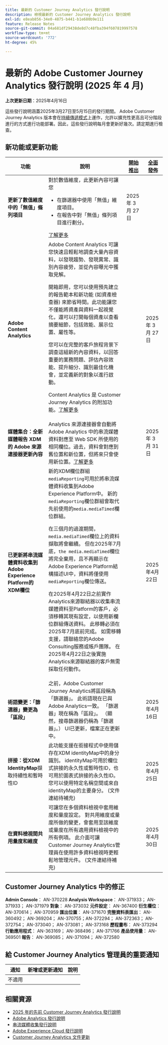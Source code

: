 ```yaml
---
title: 最新的 Customer Journey Analytics 發行說明
description: 檢視最新的 Customer Journey Analytics 發行說明
exl-id: e8eab856-34e0-4875-b441-b1e680b9e111
feature: Release Notes
source-git-commit: 04a681df29438de8d7c48fba394f607819997578
workflow-type: tm+mt
source-wordcount: '772'
ht-degree: 45%

---
```


# 最新的 Adobe Customer Journey Analytics 發行說明 (2025 年 4 月)

**上次更新日期**：2025年4月16日

這些發行說明涵蓋2025年3月27日至5月15日的發行期間。 Adobe Customer Journey Analytics 版本會在[持續傳遞模式](releases.md)上運作，允許以擴充性更高且可分階段進行的方式進行功能部署。因此，這些發行說明每月會更新好幾次。請定期進行檢查。

## 新功能或更新功能

| 功能 | 說明 | [開始推出](releases.md) | [全面發佈](releases.md) |
| ----------- | ---------- | ------- | ---- |
| **更新了數值維度中的「無值」條列項目** | 對於數值維度，此更新內容可讓您<ul><li>在篩選器中使用「無值」維度項目。</li><li>在報告中對「無值」條列項目進行劃分。</li></ul> [了解更多](https://experienceleague.adobe.com/en/docs/analytics-platform/using/cja-dataviews/component-settings/no-value-options#numeric) | 2025 年 3 月 27 日 |
| **Adobe Content Analytics** | Adobe Content Analytics 可讓您快速且輕鬆地調查大量內容資料，以發現趨勢、發現異常、識別內容疲勞，並從內容曝光中獲取見解。<p>開箱即用，您可以使用預先建立的報告範本和新功能 (如資產檢查器) 來節省時間。此功能讓您不僅能將資產與資料一起視覺化，還可以打開每個資產以查看摘要細節，包括效能、展示位置、屬性等。<p>您可以在完整的客戶旅程背景下調查這組新的內容資料，以回答重要的業務問題、評估內容效能、提升細分、識別最佳化機會，並定義新的對象以進行啟動。<p>Content Analytics 是 Customer Journey Analytics 的附加功能。[了解更多](https://experienceleague.adobe.com/zh-hant/docs/analytics-platform/using/content-analytics/content-analytics) |  | 2025 年 3 月 27 日 |
| **媒體集合：全新媒體報告 XDM 的 Adobe 來源連接器更新內容** | Analytics 來源連接器會自動將 Adobe Analytics 中的串流媒體資料對應至 Web SDK 所使用的相同欄位。過去，資料會對應到舊位置和新位置，但將來只會使用新位置。[了解更多](https://experienceleague.adobe.com/zh-hant/docs/analytics/implementation/aep-edge/xdm-var-mapping) |  | 2025 年 3 月 31 日 |
| **已更新將串流媒體資料收集到Adobe Experience Platform的XDM欄位** | 新的XDM欄位群組`mediaReporting`可用於將串流媒體資料收集到Adobe Experience Platform中。 新的`mediaReporting`欄位群組會取代先前使用的`media.mediaTimed`欄位群組。<p>在三個月的過渡期間，`media.mediaTimed`欄位上的資料擷取將會繼續。 但在2025年7月底，`the media.mediaTimed`欄位將完全棄用，且不再顯示在Adobe Experience Platform結構描述UI中，資料將僅使用`mediaReporting`欄位傳送。<p>在2025年4月22日之前實作Analytics來源聯結器以收集串流媒體資料至Platform的客戶，必須移轉其現有設定，以使用新欄位群組傳送資料。 此移轉必須在2025年7月底前完成。 如需移轉支援，請聯絡您的Adobe Consulting服務或帳戶團隊。 在2025年4月22日之後實施Analytics來源聯結器的客戶無需採取任何動作。 |  | 2025年4月22日 |
| **術語變更：「篩選器」變更為「區段」** | 之前，Adobe Customer Journey Analytics將區段稱為「篩選器」。 此術語現在已與Adobe Analytics一致。 「篩選器」現在稱為「區段」。 （顯然，搜尋篩選器仍稱為「篩選器」。） UI已更新，檔案正在更新中。 |  | 2025年4月16日 |
| **拼接：從XDM IdentityMap**&#x200B;擷取持續性和暫時性ID | 此功能支援在銜接程式中使用儲存在XDM identityMap中的身分識別。 identityMap可用於欄位式拚接的永久性或暫時性ID，也可用於圖表式拚接的永久性ID。  您可以使用特定名稱空間或來自identityMap的主要身分。 (文件連結待補充) |  | 2025年4月25日 |
| **在資料檢視間共用量度和維度** | 可讓您在多個資料檢視中套用維度和量度設定。 對共用維度或量度所做的變更，會套用至該維度或量度在所有適用資料檢視中的所有例項。 此介面可讓Customer Journey Analytics管理員在使用許多資料檢視時更輕鬆地管理元件。 (文件連結待補充) |  | 2025年4月30日 |


## Customer Journey Analytics 中的修正

**Admin Console**： AN-370228
**Analysis Workspace**： AN-371933； AN- 371933； AN-371979
**對象**： AN-373032
**元件設定**： AN-367400
**衍生欄位**： AN-370614； AN-370959
**匯出位置**： AN-371670
**完整資料表匯出**： AN-360492； AN-369204； AN-370755；AN-372294； AN-372363； AN-372754； AN-373040； AN-373081； AN-373168
**歷程畫布**： AN-373294
**行動應用程式**： AN-363169； AN-368496； AN-371766
**產品使用量**： AN-369501
**報告**： AN-369085； AN-371094； AN-372580


## 給 Customer Journey Analytics 管理員的重要通知

| 通知 | 新增或更新通知 | 說明 |
| --- | --- | --- |
| 不適用 | | |

## 相關資源

* [2025 年的先前 Customer Journey Analytics 發行說明](/help/release-notes/2025.md)
* [Adobe Analytics 發行說明](https://experienceleague.adobe.com/docs/analytics/release-notes/latest.html?lang=zh-hant)
* [串流媒體收集發行說明](https://experienceleague.adobe.com/docs/media-analytics/using/additional-resources/release-notes.html?lang=zh-hant)
* [Adobe Experience Cloud 發行說明](https://experienceleague.adobe.com/docs/release-notes/experience-cloud/current.html?lang=zh-hant)
* [Customer Journey Analytics 文件更新](/help/release-notes/doc-changes.md)
